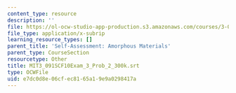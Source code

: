 ```yaml
---
content_type: resource
description: ''
file: https://ol-ocw-studio-app-production.s3.amazonaws.com/courses/3-091sc-introduction-to-solid-state-chemistry-fall-2010/e7dc0d8e06cfec8165a19e9a0298417a_MIT3_091SCF10Exam_3_Prob_2_300k.srt
file_type: application/x-subrip
learning_resource_types: []
parent_title: 'Self-Assessment: Amorphous Materials'
parent_type: CourseSection
resourcetype: Other
title: MIT3_091SCF10Exam_3_Prob_2_300k.srt
type: OCWFile
uid: e7dc0d8e-06cf-ec81-65a1-9e9a0298417a
---
```

